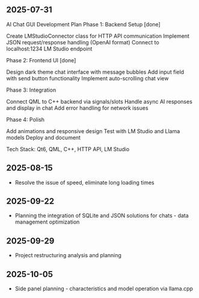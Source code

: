 ## 2025-07-31
AI Chat GUI Development Plan
Phase 1: Backend Setup [done]

Create LMStudioConnector class for HTTP API communication
Implement JSON request/response handling (OpenAI format)
Connect to localhost:1234 LM Studio endpoint

Phase 2: Frontend UI [done]

Design dark theme chat interface with message bubbles
Add input field with send button functionality
Implement auto-scrolling chat view

Phase 3: Integration

Connect QML to C++ backend via signals/slots
Handle async AI responses and display in chat
Add error handling for network issues

Phase 4: Polish

Add animations and responsive design
Test with LM Studio and Llama models
Deploy and document

Tech Stack: Qt6, QML, C++, HTTP API, LM Studio

## 2025-08-15
- Resolve the issue of speed, eliminate long loading times

## 2025-09-22
- Planning the integration of SQLite and JSON solutions for chats - data management optimization

## 2025-09-29
- Project restructuring analysis and planning

## 2025-10-05
- Side panel planning - characteristics and model operation via llama.cpp